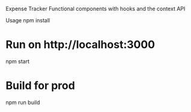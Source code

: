 Expense Tracker
Functional components with hooks and the context API

Usage
npm install

# Run on http://localhost:3000
npm start

# Build for prod
npm run build
